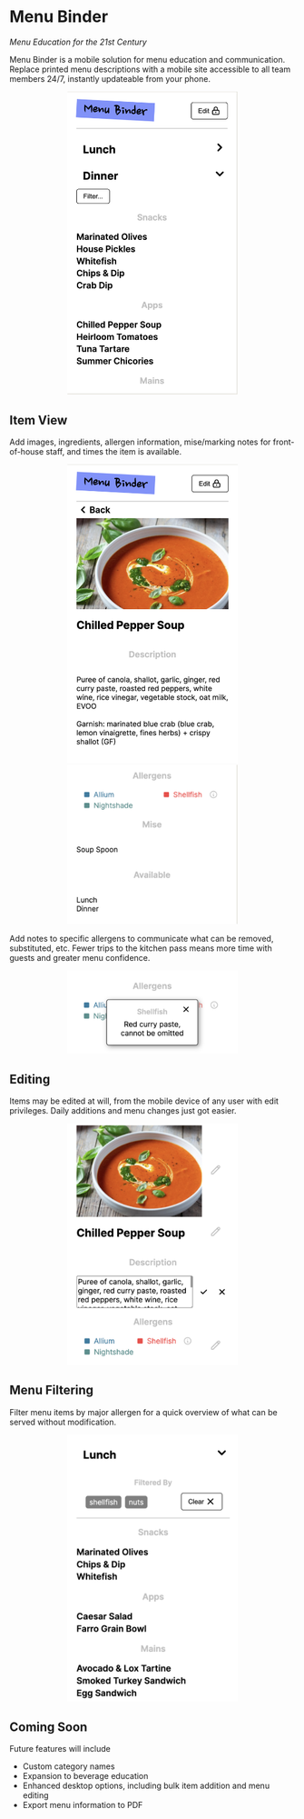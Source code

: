 # Menu Binder

_Menu Education for the 21st Century_

Menu Binder is a mobile solution for menu education and communication. Replace printed menu descriptions with a mobile site accessible to all team members 24/7, instantly updateable from your phone.

<div align="center">
<img src="./demo/menu%20list.png" width="300px"/>
</div>

## Item View

Add images, ingredients, allergen information, mise/marking notes for front-of-house staff, and times the item is available.

<div align="center">
<img src="./demo/item%201.png" width="300px" />
</div>
<div align="center">
<img src="./demo/item%202.png" width="300px" />
</div>

Add notes to specific allergens to communicate what can be removed, substituted, etc. Fewer trips to the kitchen pass means more time with guests and greater menu confidence.

<div align="center">
<img src="./demo/allergen%20note.png" width="300px" />
</div>

## Editing

Items may be edited at will, from the mobile device of any user with edit privileges. Daily additions and menu changes just got easier.

<div align="center">
  <img src="./demo/item%20edit.png" width="300px" />
</div>

## Menu Filtering

Filter menu items by major allergen for a quick overview of what can be served without modification.

<div align="center">
  <img src="./demo/menu%20filter.png" width="300px" />
</div>

## Coming Soon

Future features will include

- Custom category names
- Expansion to beverage education
- Enhanced desktop options, including bulk item addition and menu editing
- Export menu information to PDF
